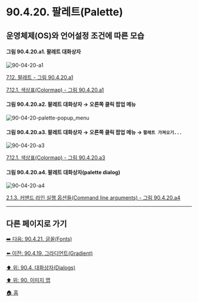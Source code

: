 # 90.4.20. 팔레트(Palette)
## 운영체제(OS)와 언어설정 조건에 따른 모습

<a id="90-04-20-a1"></a>

#### 그림 90.4.20.a1. 팔레트 대화상자
![90-04-20-a1](https://github.com/wonder13662/gimp/assets/15767104/1f14c961-9eaa-4209-8d9f-1cd3ee9c393e)

[7.12. 팔레트 - 그림 90.4.20.a1](./07-12-00-palettes.md#90-04-20-a1)

[7.12.1. 색상표(Colormap) - 그림 90.4.20.a1](./07-12-01-colormap.md#90-04-20-a1)

#### 그림 90.4.20.a2. 팔레트 대화상자 → 오른쪽 클릭 팝업 메뉴
![90-04-20-palette-popup_menu](https://github.com/wonder13662/gimp/assets/15767104/815e573b-42a5-47ba-94fa-3c008156b620)

<a id="90-04-20-a3"></a>

#### 그림 90.4.20.a3. 팔레트 대화상자 → 오른쪽 클릭 팝업 메뉴 → `팔레트 가져오기...`
![90-04-20-a3](https://github.com/wonder13662/gimp/assets/15767104/e2af3336-3ac1-40a7-8980-fdbdb558936d)

[7.12.1. 색상표(Colormap) - 그림 90.4.20.a3](./07-12-01-colormap.md#90-04-20-a3)

<a id="90-04-20-a4"></a>

#### 그림 90.4.20.a4. 팔레트 대화상자(palette dialog)
![90-04-20-a4](https://github.com/wonder13662/gimp/assets/15767104/0734f993-5e82-4182-a986-931dadbb3eb9)

[2.1.3. 커맨드 라인 실행 옵션들(Command line arguments) - 그림 90.4.20.a4](./02-01-03-command_line_arguments.md#90-04-20-a4)

***

## 다른 페이지로 가기

[➡️ 다음: 90.4.21. 글꼴(Fonts)](./90-04-0021-fonts.md)

[⬅️ 이전: 90.4.19. 그라디언트(Gradient)](./90-04-0019-gradient.md)

[⬆️ 위: 90.4. 대화상자(Dialogs)](./90-04-0000-dialogs.md)

[⬆️ 위: 90. 이미지 맵](./90-00-image-map.md)

[🏠 홈](./00-home.md)
